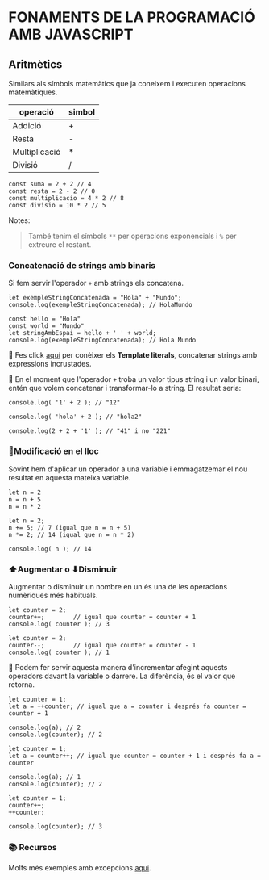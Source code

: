 # FONAMENTS DE LA PROGRAMACIÓ AMB JAVASCRIPT

##  **Aritmètics**
Similars als símbols matemàtics que ja coneixem i executen operacions matemàtiques.


| operació |   simbol |
|----------|----------|
|Addició |    +
|Resta |    -
|Multiplicació |    *
|Divisió |    /

```
const suma = 2 + 2 // 4
const resta = 2 - 2 // 0
const multiplicacio = 4 * 2 // 8
const divisio = 10 * 2 // 5
```
Notes:
> També tenim el símbols ```**``` per operacions exponencials i ```%``` per extreure el restant.

### **Concatenació de strings amb binaris**

Si fem servir l'operador  ```+``` amb strings els concatena.

```
let exempleStringConcatenada = "Hola" + "Mundo";
console.log(exempleStringConcatenada); // HolaMundo
```

```
const hello = "Hola"
const world = "Mundo"
let stringAmbEspai = hello + ' ' + world;
console.log(exempleStringConcatenada); // Hola Mundo
```

🔎 Fes click [aquí](../template-literals/template-literals.md) per conèixer els **Template literals**, concatenar strings amb expressions incrustades.


🚨 En el moment que l'operador ```+``` troba un valor tipus string i un valor binari, entén que volem concatenar i transformar-lo a string. El resultat seria: 

```
console.log( '1' + 2 ); // "12"
```
```
console.log( 'hola' + 2 ); // "hola2"
```
```
console.log(2 + 2 + '1' ); // "41" i no "221"
````

### 📍**Modificació en el lloc**

Sovint hem d'aplicar un operador a una variable i emmagatzemar el nou resultat en aquesta mateixa variable.

```
let n = 2
n = n + 5
n = n * 2
```
```
let n = 2;
n += 5; // 7 (igual que n = n + 5)
n *= 2; // 14 (igual que n = n * 2)

console.log( n ); // 14
```

### **⬆Augmentar o ⬇Disminuir**

Augmentar o disminuir un nombre en un és una de les operacions numèriques més habituals.

```
let counter = 2;
counter++;        // igual que counter = counter + 1
console.log( counter ); // 3
```
```
let counter = 2;
counter--;        // igual que counter = counter - 1
console.log( counter ); // 1
```

🚨 Podem fer servir aquesta manera d'incrementar afegint aquests operadors davant la variable o darrere. La diferència, és el valor que retorna.

```
let counter = 1;
let a = ++counter; // igual que a = counter i després fa counter = counter + 1

console.log(a); // 2
console.log(counter); // 2
```
```
let counter = 1;
let a = counter++; // igual que counter = counter + 1 i després fa a = counter

console.log(a); // 1
console.log(counter); // 2
```

```
let counter = 1;
counter++; 
++counter; 

console.log(counter); // 3
```

### 📚 Recursos

Molts més exemples amb excepcions [aquí](https://javascript.info/operators).